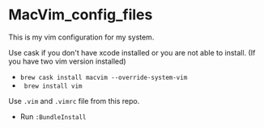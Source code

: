# MacVim_config_files
This is my vim configuration for my system. 

Use cask if you don't have xcode installed or you are not able to install.
(If you have two vim version installed)

-  `brew cask install macvim --override-system-vim`
-  ` brew install vim`

Use `.vim` and `.vimrc` file from this repo. 

- Run `:BundleInstall`
